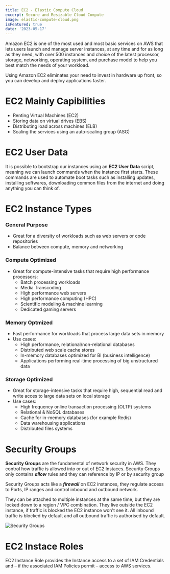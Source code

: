 ```yaml
---
title: EC2 - Elastic Compute Cloud
excerpt: Secure and Resizable Cloud Compute
image: elastic-compute-cloud.png
isFeatured: true
date: '2023-05-17'
---
```


Amazon EC2 is one of the most used and most basic services on AWS that lets users launch and manage server instances, at
any time and for as long as they need, with over 500 instances and choice of the latest processor, storage, networking,
operating system, and purchase model to help you best match the needs of your workload.

Using Amazon EC2 eliminates your need to invest in hardware up front, so you can develop and deploy applications faster.

# EC2 Mainly Capibilities

-   Renting Virtual Machines (EC2)
-   Storing data on virtual drives (EBS)
-   Distributing load across machines (ELB)
-   Scaling the services using an auto-scaling group (ASG)

# EC2 User Data

It is possible to bootstrap our instances using an **EC2 User Data** script, meaning we can launch commands when the
instance first starts. These commands are used to automate boot tasks such as installing updates, installing softwares,
downloading common files from the internet and doing anything you can think of.

# EC2 Instance Types

### General Purpose

-   Great for a diversity of workloads such as web servers or code repositories
-   Balance between compute, memory and networking

### Compute Optimized

-   Great for compute-intensive tasks that require high performance processors:
    -   Batch processing workloads
    -   Media Transcoding
    -   High performance web servers
    -   High performance computing (HPC)
    -   Scientific modeling & machine learning
    -   Dedicated gaming servers

### Memory Optmized

-   Fast performance for workloads that process large data sets in memory
-   Use cases:
    -   High performance, relational/non-relational databases
    -   Distributed web scale cache stores
    -   In-memory databases optimized for BI (business intelligence)
    -   Applications performing real-time processing of big unstructured data

### Storage Optimized

-   Great for storage-intensive tasks that require high, sequential read and write acces to large data sets on local
    storage
-   Use cases:
    -   High frequency online transaction processing (OLTP) systems
    -   Relational & NoSQL databases
    -   Cache for in-memory databases (for example Redis)
    -   Data warehousing applications
    -   Distributed files systems

# Security Groups

**Security Groups** are the fundamental of network security in AWS. They control how traffic is allowed into or out of
EC2 Instaces. Security Groups only contains **_allow_** rules and they can reference by IP or by security group

Security Groups acts like a **_firewall_** on EC2 instances, they regulate access to Ports, IP ranges and control
inbound and outbound network.

They can be attached to multiple instances at the same time, but they are locked down to a region / VPC combination.
They live outside the EC2 instance, if traffic is blocked the EC2 instance won't see it. All inbound traffic is blocked
by default and all outbound traffic is authorised by default.

![Security Groups](security-groups.png)

# EC2 Instace Roles

EC2 Instance Role provides the Instance access to a set of IAM Credentials and – if the associated IAM Policies permit –
access to AWS services.
